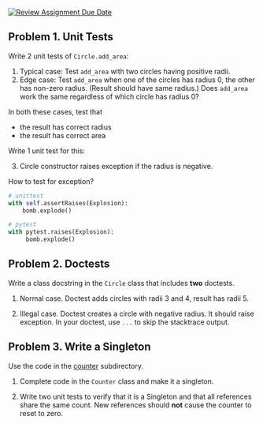 [![Review Assignment Due Date](https://classroom.github.com/assets/deadline-readme-button-24ddc0f5d75046c5622901739e7c5dd533143b0c8e959d652212380cedb1ea36.svg)](https://classroom.github.com/a/3J-MMk1X)
## Problem 1. Unit Tests

Write 2 unit tests of `Circle.add_area`:

1. Typical case: Test `add_area` with two circles having positive radii.
2. Edge case: Test `add_area` when one of the circles has radius 0, 
   the other has non-zero radius. (Result should have same radius.)
   Does `add_area` work the same regardless of which circle has radius 0?

In both these cases, test that 
- the result has correct radius 
- the result has correct area

Write 1 unit test for this:

3. Circle constructor raises exception if the radius is negative.

How to test for exception?

```python
# unittest
with self.assertRaises(Explosion):
    bomb.explode()

# pytest
with pytest.raises(Explosion):
     bomb.explode()
```

## Problem 2. Doctests

Write a class docstring in the `Circle` class that includes **two** doctests.

1. Normal case. Doctest adds circles with radii 3 and 4, result has radii 5.

2. Illegal case. Doctest creates a circle with negative radius. It should raise exception.  In your doctest, use `...` to skip the stacktrace output.


## Problem 3. Write a Singleton

Use the code in the [counter](./counter) subdirectory.

1. Complete code in the `Counter` class and make it a singleton.

2. Write two unit tests to verify that it is a Singleton and that all references share the same count.  New references should **not** cause the counter to reset to zero.
